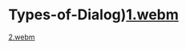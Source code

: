 # Types-of-Dialog)[1.webm](https://user-images.githubusercontent.com/84305902/184892486-0fd57b8f-e68f-4829-beda-f6cf89e1ff77.webm)
[2.webm](https://user-images.githubusercontent.com/84305902/184892500-a5f0a177-8604-454d-8962-843407e9138f.webm)

